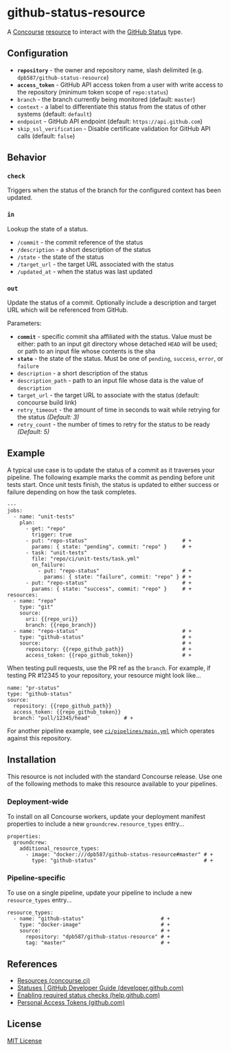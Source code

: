 # github-status-resource

A [Concourse](http://concourse.ci/) [resource](http://concourse.ci/resources.html) to interact with the [GitHub Status](https://developer.github.com/v3/repos/statuses/) type.


## Configuration

 * **`repository`** - the owner and repository name, slash delimited (e.g. `dpb587/github-status-resource`)
 * **`access_token`** - GitHub API access token from a user with write access to the repository (minimum token scope of `repo:status`)
 * `branch` - the branch currently being monitored (default: `master`)
 * `context` - a label to differentiate this status from the status of other systems (default: `default`)
 * `endpoint` - GitHub API endpoint (default: `https://api.github.com`)
 * `skip_ssl_verification` - Disable certificate validation for GitHub API calls (default: `false`)


## Behavior


### `check`

Triggers when the status of the branch for the configured context has been updated.


### `in`

Lookup the state of a status.

 * `/commit` - the commit reference of the status
 * `/description` - a short description of the status
 * `/state` - the state of the status
 * `/target_url` - the target URL associated with the status
 * `/updated_at` - when the status was last updated


### `out`

Update the status of a commit. Optionally include a description and target URL which will be referenced from GitHub.

Parameters:

 * **`commit`** - specific commit sha affiliated with the status. Value must be either: path to an input git directory whose detached `HEAD` will be used; or path to an input file whose contents is the sha
 * **`state`** - the state of the status. Must be one of `pending`, `success`, `error`, or `failure`
 * `description` - a short description of the status
 * `description_path` - path to an input file whose data is the value of `description`
 * `target_url` - the target URL to associate with the status (default: concourse build link)
 * `retry_timeout` - the amount of time in seconds to wait while retrying for the status _(Default: 3)_
 * `retry_count` - the number of times to retry for the status to be ready _(Default: 5)_

## Example

A typical use case is to update the status of a commit as it traverses your pipeline. The following example marks the commit as pending before unit tests start. Once unit tests finish, the status is updated to either success or failure depending on how the task completes.

    ---
    jobs:
      - name: "unit-tests"
        plan:
          - get: "repo"
            trigger: true
          - put: "repo-status"                               # +
            params: { state: "pending", commit: "repo" }     # +
          - task: "unit-tests"
            file: "repo/ci/unit-tests/task.yml"
            on_failure:
              - put: "repo-status"                           # +
                params: { state: "failure", commit: "repo" } # +
          - put: "repo-status"                               # +
            params: { state: "success", commit: "repo" }     # +
    resources:
      - name: "repo"
        type: "git"
        source:
          uri: {{repo_uri}}
          branch: {{repo_branch}}
      - name: "repo-status"                                  # +
        type: "github-status"                                # +
        source:                                              # +
          repository: {{repo_github_path}}                   # +
          access_token: {{repo_github_token}}                # +

When testing pull requests, use the PR ref as the `branch`. For example, if testing PR #12345 to your repository, your resource might look like...

    name: "pr-status"
    type: "github-status"
    source:
      repository: {{repo_github_path}}
      access_token: {{repo_github_token}}
      branch: "pull/12345/head"           # +

For another pipeline example, see [`ci/pipelines/main.yml`](ci/pipelines/main.yml) which operates against this repository.


## Installation

This resource is not included with the standard Concourse release. Use one of the following methods to make this resource available to your pipelines.


### Deployment-wide

To install on all Concourse workers, update your deployment manifest properties to include a new `groundcrew.resource_types` entry...

    properties:
      groundcrew:
        additional_resource_types:
          - image: "docker:///dpb587/github-status-resource#master" # +
            type: "github-status"                                   # +


### Pipeline-specific

To use on a single pipeline, update your pipeline to include a new `resource_types` entry...

    resource_types:
      - name: "github-status"                         # +
        type: "docker-image"                          # +
        source:                                       # +
          repository: "dpb587/github-status-resource" # +
          tag: "master"                               # +


## References

 * [Resources (concourse.ci)](https://concourse.ci/resources.html)
 * [Statuses | GitHub Developer Guide (developer.github.com)](https://developer.github.com/v3/repos/statuses/)
 * [Enabling required status checks (help.github.com)](https://help.github.com/articles/enabling-required-status-checks/)
 * [Personal Access Tokens (github.com)](https://github.com/settings/tokens)


## License

[MIT License](./LICENSE)
